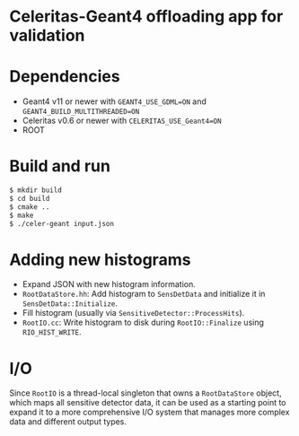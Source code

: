Celeritas-Geant4 offloading app for validation
==============================================

# Dependencies

- Geant4 v11 or newer with `GEANT4_USE_GDML=ON` and
  `GEANT4_BUILD_MULTITHREADED=ON`
- Celeritas v0.6 or newer with `CELERITAS_USE_Geant4=ON`
- ROOT

# Build and run

```sh
$ mkdir build
$ cd build
$ cmake ..
$ make
$ ./celer-geant input.json
```

# Adding new histograms

- Expand JSON with new histogram information.
- `RootDataStore.hh`: Add histogram to `SensDetData` and initialize it in
  `SensDetData::Initialize`.
- Fill histogram (usually via `SensitiveDetector::ProcessHits`).
- `RootIO.cc`: Write histogram to disk during `RootIO::Finalize` using
  `RIO_HIST_WRITE`.

# I/O
Since `RootIO` is a thread-local singleton that owns a `RootDataStore` object,
which maps all sensitive detector data, it can be used as a starting point to
expand it to a more comprehensive I/O system that manages more complex data and
different output types. 
